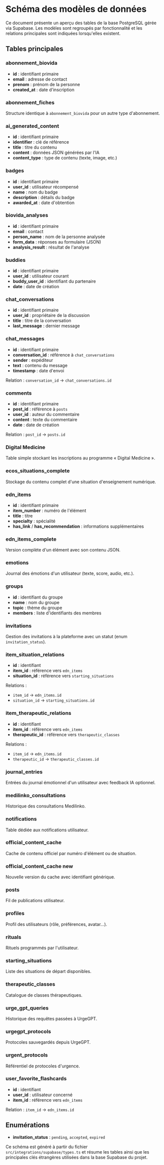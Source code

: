 # Schéma des modèles de données

Ce document présente un aperçu des tables de la base PostgreSQL gérée via Supabase. Les modèles sont regroupés par fonctionnalité et les relations principales sont indiquées lorsqu'elles existent.

## Tables principales

### abonnement_biovida
- **id** : identifiant primaire
- **email** : adresse de contact
- **prenom** : prénom de la personne
- **created_at** : date d'inscription

### abonnement_fiches
Structure identique à `abonnement_biovida` pour un autre type d'abonnement.

### ai_generated_content
- **id** : identifiant primaire
- **identifier** : clé de référence
- **title** : titre du contenu
- **content** : données JSON générées par l'IA
- **content_type** : type de contenu (texte, image, etc.)

### badges
- **id** : identifiant primaire
- **user_id** : utilisateur récompensé
- **name** : nom du badge
- **description** : détails du badge
- **awarded_at** : date d'obtention

### biovida_analyses
- **id** : identifiant primaire
- **email** : contact
- **person_name** : nom de la personne analysée
- **form_data** : réponses au formulaire (JSON)
- **analysis_result** : résultat de l'analyse

### buddies
- **id** : identifiant primaire
- **user_id** : utilisateur courant
- **buddy_user_id** : identifiant du partenaire
- **date** : date de création

### chat_conversations
- **id** : identifiant primaire
- **user_id** : propriétaire de la discussion
- **title** : titre de la conversation
- **last_message** : dernier message

### chat_messages
- **id** : identifiant primaire
- **conversation_id** : référence à `chat_conversations`
- **sender** : expéditeur
- **text** : contenu du message
- **timestamp** : date d'envoi

Relation : `conversation_id` → `chat_conversations.id`

### comments
- **id** : identifiant primaire
- **post_id** : référence à `posts`
- **user_id** : auteur du commentaire
- **content** : texte du commentaire
- **date** : date de création

Relation : `post_id` → `posts.id`

### Digital Medicine
Table simple stockant les inscriptions au programme « Digital Medicine ».

### ecos_situations_complete
Stockage du contenu complet d'une situation d'enseignement numérique.

### edn_items
- **id** : identifiant primaire
- **item_number** : numéro de l'élément
- **title** : titre
- **specialty** : spécialité
- **has_link** / **has_recommendation** : informations supplémentaires

### edn_items_complete
Version complète d'un élément avec son contenu JSON.

### emotions
Journal des émotions d'un utilisateur (texte, score, audio, etc.).

### groups
- **id** : identifiant du groupe
- **name** : nom du groupe
- **topic** : thème du groupe
- **members** : liste d'identifiants des membres

### invitations
Gestion des invitations à la plateforme avec un statut (enum `invitation_status`).

### item_situation_relations
- **id** : identifiant
- **item_id** : référence vers `edn_items`
- **situation_id** : référence vers `starting_situations`

Relations :
- `item_id` → `edn_items.id`
- `situation_id` → `starting_situations.id`

### item_therapeutic_relations
- **id** : identifiant
- **item_id** : référence vers `edn_items`
- **therapeutic_id** : référence vers `therapeutic_classes`

Relations :
- `item_id` → `edn_items.id`
- `therapeutic_id` → `therapeutic_classes.id`

### journal_entries
Entrées du journal émotionnel d'un utilisateur avec feedback IA optionnel.

### medilinko_consultations
Historique des consultations Medilinko.

### notifications
Table dédiée aux notifications utilisateur.

### official_content_cache
Cache de contenu officiel par numéro d'élément ou de situation.

### official_content_cache new
Nouvelle version du cache avec identifiant générique.

### posts
Fil de publications utilisateur.

### profiles
Profil des utilisateurs (rôle, préférences, avatar...).

### rituals
Rituels programmés par l'utilisateur.

### starting_situations
Liste des situations de départ disponibles.

### therapeutic_classes
Catalogue de classes thérapeutiques.

### urge_gpt_queries
Historique des requêtes passées à UrgeGPT.

### urgegpt_protocols
Protocoles sauvegardés depuis UrgeGPT.

### urgent_protocols
Référentiel de protocoles d'urgence.

### user_favorite_flashcards
- **id** : identifiant
- **user_id** : utilisateur concerné
- **item_id** : référence vers `edn_items`

Relation : `item_id` → `edn_items.id`

## Enumérations
- **invitation_status** : `pending`, `accepted`, `expired`

Ce schéma est généré à partir du fichier `src/integrations/supabase/types.ts` et résume les tables ainsi que les principales clés étrangères utilisées dans la base Supabase du projet.
